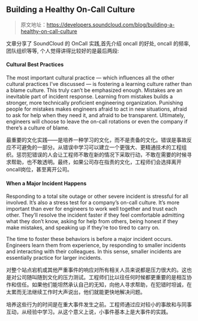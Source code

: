 ## Building a Healthy On-Call Culture
> 原文地址：<https://developers.soundcloud.com/blog/building-a-healthy-on-call-culture>

文章分享了 SoundCloud 的 OnCall 实践,首先介绍 oncall 的好处, oncall 的频率, 团队组织等等, 个人觉得讲得比较好的是最后两段:

#### Cultural Best Practices
The most important cultural practice — which influences all the other cultural practices I’ve discussed — is fostering a learning culture rather than a blame culture. This truly can’t be emphasized enough. Mistakes are an inevitable part of incident response. Learning from mistakes builds a stronger, more technically proficient engineering organization. Punishing people for mistakes makes engineers afraid to act in new situations, afraid to ask for help when they need it, and afraid to be transparent. Ultimately, engineers will choose to leave the on-call rotations or even the company if there’s a culture of blame.

最重要的文化实践——是培养一种学习的文化，而不是责备的文化。错误是事故反应不可避免的一部分。从错误中学习可以建立一个更强大、更精通技术的工程组织。惩罚犯错误的人会让工程师不敢在新的情况下采取行动，不敢在需要的时候寻求帮助，也不敢透明。最终，如果公司存在指责的文化，工程师们会选择离开oncall岗位，甚至离开公司。

#### When a Major Incident Happens

Responding to a total site outage or other severe incident is stressful for all involved. It’s also a stress test for a company’s on-call culture. It’s more important than ever for engineers to work well together and trust each other. They’ll resolve the incident faster if they feel comfortable admitting what they don’t know, asking for help from others, being honest if they make mistakes, and speaking up if they’re too tired to carry on.

The time to foster these behaviors is before a major incident occurs. Engineers learn them from experience, by responding to smaller incidents and interacting with their colleagues. In this sense, smaller incidents are essentially practice for larger incidents.

对整个站点宕机或其他严重事件的响应对所有相关人员来说都是压力很大的。这也是对公司随叫随到文化的压力测试。工程师们比以往任何时候都更重要的是相互协作和信任。如果他们能坦然承认自己的无知，向他人寻求帮助，在犯错时坦诚，在太累而无法继续工作时大声说出，他们就能更快地解决问题。

培养这些行为的时间是在重大事件发生之前。工程师通过应对较小的事故和与同事互动，从经验中学习。从这个意义上说，小事件基本上是大事件的实践。
